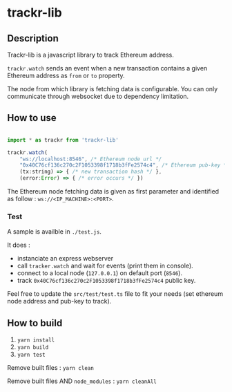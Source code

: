 # trackr-lib


## Description

Trackr-lib is a javascript library to track Ethereum address.

`trackr.watch` sends an event when a new transaction contains a given Ethereum address as `from` or `to` property.

The node from which library is fetching data is configurable. You can only communicate through websocket due to dependency limitation.

## How to use

```javascript

import * as trackr from 'trackr-lib'

trackr.watch(
    "ws://localhost:8546", /* Ethereum node url */
    "0x40C76cf136c270c2F1053398f1718b3fFe2574c4", /* Ethereum pub-key */
    (tx:string) => { /* new transaction hash */ },
    (error:Error) => { /* error occurs */ })

```

The Ethereum node fetching data is given as first parameter and identified as follow : `ws://<IP_MACHINE>:<PORT>`. 

### Test 

A sample is availble in `./test.js`. 

It does : 

* instanciate an express webserver 
* call `tracker.watch` and wait for events (print them in console).
* connect to a local node (`127.0.0.1`) on default port (`8546`).
* track `0x40C76cf136c270c2F1053398f1718b3fFe2574c4` public key.

Feel free to update the `src/test/test.ts` file to fit your needs (set ethereum node address and pub-key to track).

## How to build

1. `yarn install`
2. `yarn build`
3. `yarn test`


Remove built files : `yarn clean`

Remove built files AND `node_modules` : `yarn cleanAll`